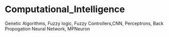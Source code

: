 # Computational_Intelligence
Genetic Algorithms, Fuzzy logic, Fuzzy Controllers,CNN, Perceptrons, Back Propogation Neural Network, MPNeuron
